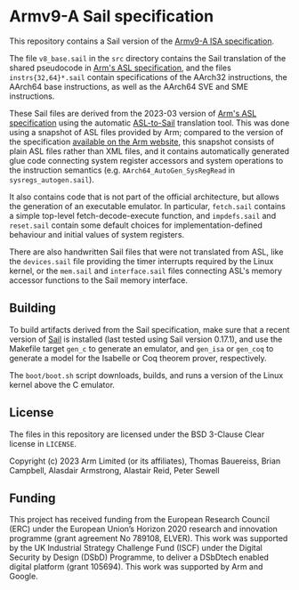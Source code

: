 # Armv9-A Sail specification

This repository contains a Sail version of the [Armv9-A ISA
specification][ARM_ARM].

The file `v8_base.sail` in the `src` directory contains the Sail translation of
the shared pseudocode in [Arm's ASL specification][ARM_ASL], and the files
`instrs{32,64}*.sail` contain specifications of the AArch32 instructions, the
AArch64 base instructions, as well as the AArch64 SVE and SME instructions.

These Sail files are derived from the 2023-03 version of [Arm's ASL
specification][ARM_ASL] using the automatic [ASL-to-Sail][asl_to_sail]
translation tool. This was done using a snapshot of ASL files provided by Arm;
compared to the version of the specification [available on the Arm
website][ARM_ASL], this snapshot consists of plain ASL files rather than XML
files, and it contains automatically generated glue code connecting system
register accessors and system operations to the instruction semantics (e.g.
`AArch64_AutoGen_SysRegRead` in `sysregs_autogen.sail`).

It also contains code that is not part of the official architecture, but allows
the generation of an executable emulator. In particular, `fetch.sail` contains
a simple top-level fetch-decode-execute function, and `impdefs.sail` and
`reset.sail` contain some default choices for implementation-defined behaviour
and initial values of system registers.

There are also handwritten Sail files that were not translated from ASL, like
the `devices.sail` file providing the timer interrupts required by the Linux
kernel, or the `mem.sail` and `interface.sail` files connecting ASL's memory
accessor functions to the Sail memory interface.

## Building

To build artifacts derived from the Sail specification, make sure that a recent
version of [Sail][sail] is installed (last tested using Sail version 0.17.1),
and use the Makefile target `gen_c` to generate an emulator, and `gen_isa` or
`gen_coq` to generate a model for the Isabelle or Coq theorem prover,
respectively.

The `boot/boot.sh` script downloads, builds, and runs a version of the Linux
kernel above the C emulator.

## License

The files in this repository are licensed under the BSD 3-Clause Clear license
in `LICENSE`.

Copyright (c) 2023 Arm Limited (or its affiliates), Thomas Bauereiss, Brian
Campbell, Alasdair Armstrong, Alastair Reid, Peter Sewell

## Funding

This project has received funding from the European Research Council (ERC)
under the European Union’s Horizon 2020 research and innovation programme
(grant agreement No 789108, ELVER).
This work was supported by the UK Industrial Strategy Challenge Fund (ISCF)
under the Digital Security by Design (DSbD) Programme, to deliver a DSbDtech
enabled digital platform (grant 105694).
This work was supported by Arm and Google.

[ARM_ARM]: https://developer.arm.com/documentation/ddi0487/latest
[ARM_ASL]: https://developer.arm.com/downloads/-/exploration-tools
[asl_to_sail]: https://github.com/rems-project/asl_to_sail
[sail]: https://github.com/rems-project/sail
